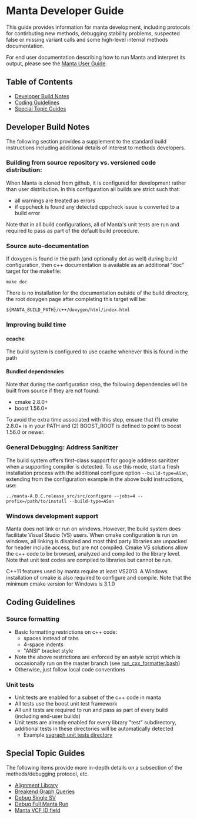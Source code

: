 <link rel='stylesheet' href='guideStyle.css' />

Manta Developer Guide
=====================

This guide provides information for manta development, including protocols for
contirbuting new methods, debugging stability problems, suspected false or missing variant calls and some high-level internal methods documentation.

For end user documentation describing how to run Manta and interpret its output, please see the [Manta User Guide](mantaUserGuide.md).

## Table of Contents
* [Developer Build Notes](#developer-build-notes)
* [Coding Guidelines](#coding-guidelines)
* [Special Topic Guides](#special-topic-guides)

## Developer Build Notes

The following section provides a supplement to the standard build
instructions including additional details of interest to methods
developers.

### Building from source repository vs. versioned code distribution:

When Manta is cloned from github, it is configured for development
rather than user distribution. In this configuration all builds are strict
such that:
* all warnings are treated as errors
* if cppcheck is found any detected cppcheck issue is converted to a build error

Note that in all build configurations, all of Manta's unit tests are run and required
to pass as part of the default build procedure.

### Source auto-documentation

If doxygen is found in the path (and optionally dot as well) during
build configuration, then c++ documentation is available as an
additional "doc" target for the makefile:

    make doc

There is no installation for the documentation outside of the build
directory, the root doxygen page after completing this target will be:

    ${MANTA_BUILD_PATH}/c++/doxygen/html/index.html

### Improving build time

#### ccache

The build system is configured to use ccache whenever this is
found in the path

#### Bundled dependencies

Note that during the configuration step, the following dependencies will be
built from source if they are not found:

* cmake 2.8.0+
* boost 1.56.0+

To avoid the extra time associated with this step, ensure that (1)
cmake 2.8.0+ is in your PATH and (2) BOOST\_ROOT is defined to point
to boost 1.56.0 or newer.

### General Debugging: Address Sanitizer

The build system offers first-class support for google address sanitizer
when a supporting compiler is detected. To use this mode, start a fresh
installation process with the additional configure option `--build-type=ASan`,
extending from the configuration example in the above build instructions, use:

    ../manta-A.B.C.release_src/src/configure --jobs=4 --prefix=/path/to/install --build-type=ASan

### Windows development support

Manta does not link or run on windows. However, the build system does
facilitate Visual Studio (VS) users. When cmake configuration is run
on windows, all linking is disabled and most third party libraries are
unpacked for header include access, but are not compiled. Cmake VS
solutions allow the c++ code to be browsed, analyzed and compiled to
the library level.  Note that unit test codes are compiled to
libraries but cannot be run.

C++11 features used by manta require at least VS2013. A Windows
installation of cmake is also required to configure and compile.
Note that the minimum cmake version for Windows is 3.1.0

## Coding Guidelines

### Source formatting

* Basic formatting restrictions on c++ code:
  * spaces instead of tabs
  * 4-space indents
  * "ANSI" bracket style
* Note the above restrictions are enforced by an astyle script which is occasionally run on the master branch (see [run_cxx_formatter.bash](../../scratch/source_check_and_format/run_cxx_formatter.bash))
* Otherwise, just follow local code conventions

### Unit tests
* Unit tests are enabled for a subset of the c++ code in manta
* All tests use the boost unit test framework
* All unit tests are required to run and pass as part of every build (including end-user builds)
* Unit tests are already enabled for every library "test" subdirectory, additional tests in these directories will be automatically detected 
  * Example [svgraph unit tests directory](../c++/lib/svgraph/test)

## Special Topic Guides

The following items provide more in-depth details on a subsection of the methods/debugging protocol, etc.

* [Alignment Library](mantaDeveloperGuideAlignment.md)
* [Breakend Graph Queries](mantaDeveloperGuideBreakendGraph.md)
* [Debug Single SV](mantaDeveloperGuideDebugSingleSV.md)
* [Debug Full Manta Run](mantaDeveloperGuideDebugSingleSV.md)
* [Manta VCF ID field](mantaDeveloperGuideID.md)

